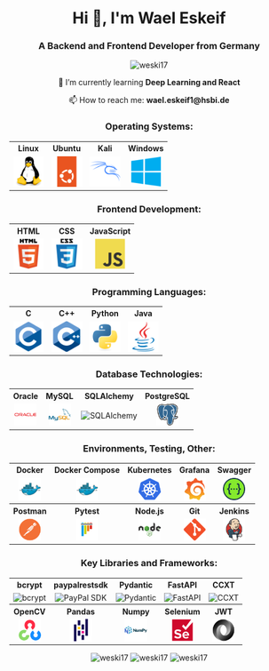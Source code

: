 <h1 align="center">Hi 👋, I'm Wael Eskeif</h1>
<h3 align="center">A Backend and Frontend Developer from Germany</h3>

<p align="center">
  <img src="https://komarev.com/ghpvc/?username=weski17&label=Profile%20views&color=0e75b6&style=flat" alt="weski17" />
</p>

<p align="center">🌱 I’m currently learning <strong>Deep Learning and React</strong></p>

<p align="center">📫 How to reach me: <strong>wael.eskeif1@hsbi.de</strong></p>


<h3 align="center">Operating Systems:</h3>
<table align="center">
  <tr>
    <th>Linux</th>
    <th>Ubuntu</th>
    <th>Kali</th>
    <th>Windows</th>
  </tr>
  <tr>
    <td align="center"><img src="https://github.com/devicons/devicon/blob/master/icons/linux/linux-original.svg" title="Linux" alt="Linux" width="55" height="55"/></td>
    <td align="center"><img src="https://github.com/devicons/devicon/blob/master/icons/ubuntu/ubuntu-original.svg" title="Ubuntu" alt="Ubuntu" width="55" height="55"/></td>
    <td align="center"><img src="https://github.com/canaleal/devicon/blob/new-icon-kali-linux/icons/kalilinux/kalilinux-original-wordmark.svg" title="Kali Linux" alt="Kali Linux" width="55" height="55"/></td>
    <td align="center"><img src="https://raw.githubusercontent.com/devicons/devicon/master/icons/windows8/windows8-original.svg" title="Windows" alt="Windows" width="55" height="55"/></td>
  </tr>
</table>

<h3 align="center">Frontend Development:</h3>
<table align="center">
  <tr>
    <th>HTML</th>
    <th>CSS</th>
    <th>JavaScript</th>
  </tr>
  <tr>
    <td align="center"><img src="https://raw.githubusercontent.com/devicons/devicon/master/icons/html5/html5-original-wordmark.svg" alt="HTML5" width="55" height="55"/></td>
    <td align="center"><img src="https://raw.githubusercontent.com/devicons/devicon/master/icons/css3/css3-original-wordmark.svg" alt="CSS3" width="55" height="55"/></td>
    <td align="center"><img src="https://raw.githubusercontent.com/devicons/devicon/master/icons/javascript/javascript-original.svg" alt="JavaScript" width="55" height="55"/></td>
  </tr>
</table>

<h3 align="center">Programming Languages:</h3>
<table align="center">
  <tr>
    <th>C</th>
    <th>C++</th>
    <th>Python</th>
    <th>Java</th>
  </tr>
  <tr>
    <td align="center"><img src="https://raw.githubusercontent.com/devicons/devicon/master/icons/c/c-original.svg" alt="C" width="55" height="55"/></td>
    <td align="center"><img src="https://raw.githubusercontent.com/devicons/devicon/master/icons/cplusplus/cplusplus-original.svg" alt="C++" width="55" height="55"/></td>
    <td align="center"><img src="https://raw.githubusercontent.com/devicons/devicon/master/icons/python/python-original.svg" alt="Python" width="55" height="55"/></td>
    <td align="center"><img src="https://raw.githubusercontent.com/devicons/devicon/master/icons/java/java-original.svg" alt="Java" width="55" height="55"/></td>
  </tr>
</table>

<h3 align="center">Database Technologies:</h3>
<table align="center">
  <tr>
    <th>Oracle</th>
    <th>MySQL</th>
    <th>SQLAlchemy</th>
    <th>PostgreSQL</th>
  </tr>
  <tr>
    <td align="center"><img src="https://raw.githubusercontent.com/devicons/devicon/master/icons/oracle/oracle-original.svg" alt="Oracle" width="40" height="40"/></td>
    <td align="center"><img src="https://raw.githubusercontent.com/devicons/devicon/master/icons/mysql/mysql-original-wordmark.svg" alt="MySQL" width="40" height="40"/></td>
    <td align="center"><img src="https://www.sqlalchemy.org/img/sqla_logo.png" alt="SQLAlchemy" width="40" height="40"/></td>
    <td align="center"><img src="https://raw.githubusercontent.com/devicons/devicon/master/icons/postgresql/postgresql-original.svg" alt="PostgreSQL" width="40" height="40"/></td>
  </tr>
</table>

<h3 align="center">Environments, Testing, Other:</h3>
<table align="center">
  <tr>
    <th>Docker</th>
    <th>Docker Compose</th>
    <th>Kubernetes</th>
    <th>Grafana</th>
    <th>Swagger</th>
  </tr>
  <tr>
    <td align="center"><img src="https://raw.githubusercontent.com/devicons/devicon/master/icons/docker/docker-original.svg" alt="Docker" width="40" height="40"/></td>
    <td align="center"><img src="https://raw.githubusercontent.com/devicons/devicon/master/icons/docker/docker-original.svg" alt="Docker Compose" width="40" height="40"/></td>
    <td align="center"><img src="https://raw.githubusercontent.com/devicons/devicon/master/icons/kubernetes/kubernetes-plain.svg" alt="Kubernetes" width="40" height="40"/></td>
    <td align="center"><img src="https://raw.githubusercontent.com/devicons/devicon/master/icons/grafana/grafana-original.svg" alt="Grafana" width="40" height="40"/></td>
    <td align="center"><img src="https://raw.githubusercontent.com/devicons/devicon/master/icons/swagger/swagger-original.svg" alt="Swagger" width="40" height="40"/></td>
  </tr>
  <tr>
    <th>Postman</th>
    <th>Pytest</th>
    <th>Node.js</th>
    <th>Git</th>
    <th>Jenkins</th>
  </tr>
  <tr>
    <td align="center"><img src="https://raw.githubusercontent.com/devicons/devicon/master/icons/postman/postman-original.svg" alt="Postman" width="40" height="40"/></td>
    <td align="center"><img src="https://raw.githubusercontent.com/devicons/devicon/master/icons/pytest/pytest-original.svg" alt="Pytest" width="40" height="40"/></td>
    <td align="center"><img src="https://github.com/devicons/devicon/blob/master/icons/nodejs/nodejs-original-wordmark.svg" alt="Node.js" width="40" height="40"/></td>
    <td align="center"><img src="https://raw.githubusercontent.com/devicons/devicon/master/icons/git/git-original.svg" alt="Git" width="40" height="40"/></td>
    <td align="center"><img src="https://raw.githubusercontent.com/devicons/devicon/master/icons/jenkins/jenkins-original.svg" alt="Jenkins" width="40" height="40"/></td>
  </tr>
</table>

<h3 align="center">Key Libraries and Frameworks:</h3>
<table align="center">
  <tr>
    <th>bcrypt</th>
    <th>paypalrestsdk</th>
    <th>Pydantic</th>
    <th>FastAPI</th>
    <th>CCXT</th>
  </tr>
  <tr>
    <td align="center"><img src="https://cdn-icons-png.flaticon.com/512/3064/3064197.png" alt="bcrypt" width="40" height="40"/></td>
    <td align="center"><img src="https://www.paypalobjects.com/webstatic/icon/pp258.png" alt="PayPal SDK" width="40" height="40"/></td>
    <td align="center"><img src="https://icons.iconarchive.com/icons/papirus-team/papirus-apps/512/python-icon.png" alt="Pydantic" width="40" height="40"/></td>
    <td align="center"><img src="https://fastapi.tiangolo.com/img/logo-margin/logo-teal.png" alt="FastAPI" width="40" height="40"/></td>
    <td align="center"><img src="https://cdn-icons-png.flaticon.com/512/825/825540.png" alt="CCXT" width="40" height="40"/></td>
  </tr>
  <tr>
    <th>OpenCV</th>
    <th>Pandas</th>
    <th>Numpy</th>
    <th>Selenium</th>
    <th>JWT</th>
    
  </tr>
  <tr>
    <td align="center"><img src="https://github.com/devicons/devicon/blob/master/icons/opencv/opencv-original.svg" alt="OpenCV" width="40" height="40"/></td>
    <td align="center"><img src="https://github.com/devicons/devicon/blob/master/icons/pandas/pandas-original.svg" alt="Pandas" width="40" height="40"/></td>
    <td align="center"><img src="https://github.com/devicons/devicon/blob/master/icons/numpy/numpy-original-wordmark.svg" alt="Numpy" width="40" height="40"/></td>
    <td align="center"><img src="https://github.com/devicons/devicon/blob/master/icons/selenium/selenium-original.svg" alt="Selenium" width="40" height="40"/></td>
   <td align="center"><img src="https://github.com/devicons/devicon/blob/master/icons/json/json-original.svg" alt="JSON" width="40" height="40"/></td>

  </tr>
</table>

<div align="center">
  <img src="https://github-readme-stats.vercel.app/api/top-langs?username=weski17&show_icons=true&locale=en&layout=compact" alt="weski17" />
  <img src="https://github-readme-stats.vercel.app/api?username=weski17&show_icons=true&locale=en" alt="weski17" />
  <img src="https://github-readme-streak-stats.herokuapp.com/?user=weski17&" alt="weski17" />
</div>
